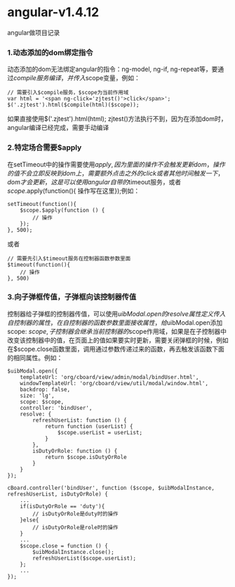 # angular-v1.4.12
angular做项目记录
### 1.动态添加的dom绑定指令
动态添加的dom无法绑定angular的指令：ng-model, ng-if, ng-repeat等，要通过$compile服务编译，并传入$scope变量，例如：
```
// 需要引入$compile服务，$scope为当前作用域
var html = '<span ng-click='zjtest()'>click</span>';
$('.zjtest').html($compile(html)($scope));
```
如果直接使用$('.zjtest').html(html); zjtest()方法执行不到，因为在添加dom时，angular编译已经完成，需要手动编译
### 2.特定场合需要$apply
在setTimeout中的操作需要使用$apply, 因为里面的操作不会触发更新dom，操作的值不会立即反映到dom上，需要额外点击之外的click或者其他时间触发一下，dom才会更新，这是可以使用
angular自带的$timeout服务，或者$scope.$apply(function(){ 操作写在这里});例如：
```
setTimeout(function(){
    $scope.$apply(function () {
        // 操作
    });
}, 500);
```
或者
```
// 需要先引入$timeout服务在控制器函数参数里面
$timeout(function(){
    // 操作
}, 500)
```
### 3.向子弹框传值，子弹框向该控制器传值
控制器给子弹框的控制器传值，可以使用$uibModal.open的resolve属性定义传入自控制器的属性，在自控制器的函数参数里面接收属性，给$uibModal.open添加scope: $scope,子控制器会继承当前控制器的$scope作用域，如果是在子控制器中改变该控制器中的值，在页面上的值如果要实时更新，需要关闭弹框的时候，例如在$scope.close函数里面，调用通过参数传递过来的函数，再去触发该函数下面的相同属性。例如：
```
$uibModal.open({
    templateUrl: 'org/cboard/view/admin/modal/bindUser.html',
    windowTemplateUrl: 'org/cboard/view/util/modal/window.html',
    backdrop: false,
    size: 'lg',
    scope: $scope,
    controller: 'bindUser',
    resolve: {
        refreshUserList: function () {
            return function (userList) {
                $scope.userList = userList;
            }
        },
        isDutyOrRole: function () {
            return $scope.isDutyOrRole
        }
    }
});
```
```
cBoard.controller('bindUser', function ($scope, $uibModalInstance, refreshUserList, isDutyOrRole) {
    ...
    if(isDutyOrRole == 'duty'){
        // isDutyOrRole是duty时的操作
    }else{
        // isDutyOrRole是role时的操作
    }
    ...
    $scope.close = function () {
        $uibModalInstance.close();
        refreshUserList($scope.userList);
    };
    ...
});
```
